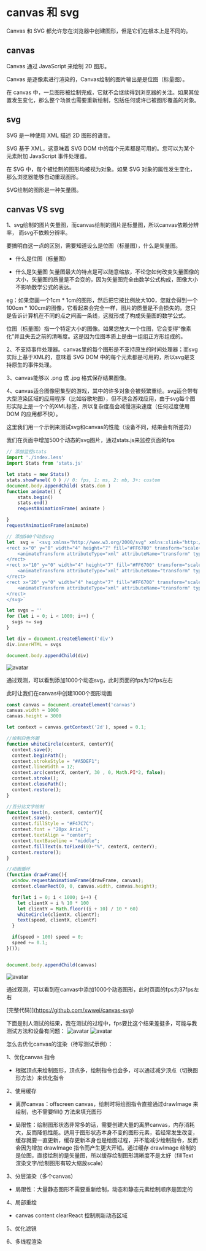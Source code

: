 # canvas 和 svg

Canvas 和 SVG 都允许您在浏览器中创建图形，但是它们在根本上是不同的。

## canvas

Canvas 通过 JavaScript 来绘制 2D 图形。

Canvas 是逐像素进行渲染的，Canvas绘制的图片输出是是位图（标量图）。

在 canvas 中，一旦图形被绘制完成，它就不会继续得到浏览器的关注。如果其位置发生变化，那么整个场景也需要重新绘制，包括任何或许已被图形覆盖的对象。

## svg

SVG 是一种使用 XML 描述 2D 图形的语言。

SVG 基于 XML，这意味着 SVG DOM 中的每个元素都是可用的。您可以为某个元素附加 JavaScript 事件处理器。

在 SVG 中，每个被绘制的图形均被视为对象。如果 SVG 对象的属性发生变化，那么浏览器能够自动重现图形。

SVG绘制的图形是一种矢量图。

## canvas VS svg

1、svg绘制的图片矢量图，而canvas绘制的图片是标量图，所以canvas依赖分辨率， 而svg不依赖分辨率。

要搞明白这一点的区别，需要知道设么是位图（标量图），什么是矢量图。
- 什么是位图（标量图）

- 什么是矢量图
矢量图最大的特点是可以随意缩放，不论您如何改变矢量图像的大小，矢量图的质量是不会变的，因为矢量图完全由数学公式构成，图像大小不影响数学公式的表达。

eg：如果您画一个1cm * 1cm的图形，然后把它按比例放大100，您就会得到一个100cm * 100cm的图像，它看起来会完全一样，图片的质量是不会损失的。您只是告诉计算机在不同的点之间画一条线，这就形成了构成矢量图的数学公式。

位图（标量图）指一个特定大小的图像。如果您放大一个位图，它会变得“像素化”并且失去之前的清晰度。这是因为位图本质上是由一组组正方形组成的。

2、不支持事件处理器。canvas里的每个图形是不支持原生的时间处理器；而svg实际上基于XML的，意味着 SVG DOM 中的每个元素都是可用的，所以svg是支持原生的事件处理。

3、canvas能够以 .png 或 .jpg 格式保存结果图像。

4、canvas适合图像密集型的游戏，其中的许多对象会被频繁重绘。svg适合带有大型渲染区域的应用程序（比如谷歌地图），但不适合游戏应用，由于svg每个图形实际上是一个个的XML标签，所以复杂度高会减慢渲染速度（任何过度使用 DOM 的应用都不快）。

这里我们用一个示例来测试svg和canvas的性能（设备不同，结果会有所差异）

我们在页面中增加500个动态的svg图片，通过stats.js来监控页面的fps

```javascript
// 添加监控stats
import './index.less'
import Stats from 'stats.js'

let stats = new Stats()
stats.showPanel( 0 ) // 0: fps, 1: ms, 2: mb, 3+: custom
document.body.appendChild( stats.dom )
function animate() {
	stats.begin()
	stats.end()
	requestAnimationFrame( animate )

}
requestAnimationFrame(animate)

// 添加500个动态svg
let  svg = `<svg xmlns="http://www.w3.org/2000/svg" xmlns:xlink="http://www.w3.org/1999/xlink" width="30px" height="30px" viewBox="0 0 24 24" style="enable-background:new 0 0 50 50" xml:space="preserve">
<rect x="0" y="0" width="4" height="7" fill="#FF6700" transform="scale(1 1.94336)">
    <animateTransform attributeType="xml" attributeName="transform" type="scale" values="1,1; 1,3; 1,1" begin="0s" dur="0.6s" repeatCount="indefinite"></animateTransform>
</rect>
<rect x="10" y="0" width="4" height="7" fill="#FF6700" transform="scale(1 2.72331)">
    <animateTransform attributeType="xml" attributeName="transform" type="scale" values="1,1; 1,3; 1,1" begin="0.2s" dur="0.6s" repeatCount="indefinite"></animateTransform>
</rect>
<rect x="20" y="0" width="4" height="7" fill="#FF6700" transform="scale(1 1.38997)">
    <animateTransform attributeType="xml" attributeName="transform" type="scale" values="1,1; 1,3; 1,1" begin="0.4s" dur="0.6s" repeatCount="indefinite"></animateTransform>
</rect>
</svg>`

let svgs = ''
for (let i = 0; i < 1000; i++) {
  svgs += svg
}

let div = document.createElement('div')
div.innerHTML = svgs

document.body.appendChild(div)
```

![avatar](/html/image/svg.png)

通过观测，可以看到添加1000个动态svg，此时页面的fps为12fps左右

此时让我们在canvas中创建1000个图形动画

```javascript
const canvas = document.createElement('canvas')
canvas.width = 1000
canvas.height = 3000

let context = canvas.getContext('2d'), speed = 0.1;

//绘制白色外圈
function whiteCircle(centerX, centerY){
  context.save();
  context.beginPath();
  context.strokeStyle = "#A5DEF1";
  context.lineWidth = 12;
  context.arc(centerX, centerY, 30 , 0, Math.PI*2, false);
  context.stroke();
  context.closePath();
  context.restore();
}

//百分比文字绘制
function text(n, centerX, centerY){
  context.save();
  context.fillStyle = "#F47C7C";
  context.font = "20px Arial";
  context.textAlign = "center";
  context.textBaseline = "middle";
  context.fillText(n.toFixed(0)+"%", centerX, centerY);
  context.restore();
}

//动画循环
(function drawFrame(){
  window.requestAnimationFrame(drawFrame, canvas);
  context.clearRect(0, 0, canvas.width, canvas.height);

  for(let i = 0; i < 1000; i++) {
    let clientX = i % 10 * 100
    let clientY = Math.floor((i + 10) / 10 * 60)
    whiteCircle(clientX, clientY);
    text(speed, clientX, clientY)
  }

  if(speed > 100) speed = 0;
  speed += 0.1;
}());


document.body.appendChild(canvas)
```
![avatar](/html/image/canvas.png)

通过观测，可以看到在canvas中添加1000个动态图形，此时页面的fps为37fps左右

[完整代码]](https://github.com/xwwei/canvas-svg)

下面是别人测试的结果，我在测试的过程中，fps要比这个结果差挺多，可能与我测试方法和设备有问题：
![avatar](/html/image/test-canvas.png)
![avatar](/html/image/test-svg.png)


怎么去优化canvas的渲染（待写测试示例）：

1、优化canvas 指令
- 根据顶点来绘制图形，顶点多，绘制指令也会多，可以通过减少顶点（切换图形方法）来优化指令

2、使用缓存
- 离屏canvas：offscreen canvas，绘制时将绘图指令直接通过drawImage 来绘制，也不需要fill() 方法来填充图形

- 局限性：绘制图形状态非常多的话，需要创建大量的离屏canvas，内存消耗大，反而降低性能。适用于图形状态本身不变的图形元素，若经常发生改变，缓存就要一直更新，缓存更新本身也是绘图过程，并不能减少绘制指令，反而会因为增加 drawImage 指令而产生更大开销。通过缓存 drawImage 绘制的是位图，直接绘制的是矢量图，所以缓存绘制图形清晰度不是太好（fillText 渲染文字/绘制图形有较大缩放scale）

3、分层渲染（多个canvas）

- 局限性：大量静态图形不需要重新绘制，动态和静态元素绘制顺序是固定的

4、局部重绘

- canvas content clearReact 控制刷新动态区域

5、优化滤镜

6、多线程渲染
